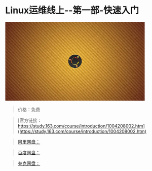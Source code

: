 # Linux运维线上--第一部-快速入门

![img](../../../assets/study163/free/F5FDAF4166B105EAAA153BC7541DF835.jpg)

> 价格：免费

> [官方链接：https://study.163.com/course/introduction/1004208002.htm](https://study.163.com/course/introduction/1004208002.htm)

> [阿里网盘：]()

> [百度网盘：]()

> [夸克网盘：]()
